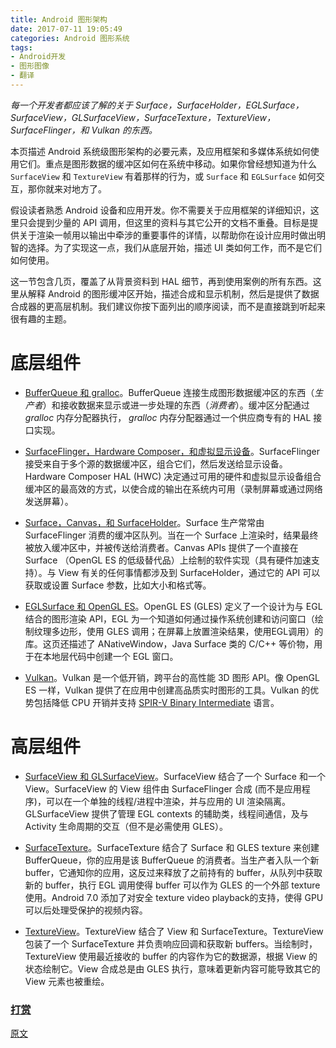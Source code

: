 ```yaml
---
title: Android 图形架构
date: 2017-07-11 19:05:49
categories: Android 图形系统
tags:
- Android开发
- 图形图像
- 翻译
---
```


*每一个开发者都应该了解的关于 Surface，SurfaceHolder，EGLSurface，SurfaceView，GLSurfaceView，SurfaceTexture，TextureView，SurfaceFlinger，和 Vulkan 的东西。*
<!--more-->
本页描述 Android 系统级图形架构的必要元素，及应用框架和多媒体系统如何使用它们。重点是图形数据的缓冲区如何在系统中移动。如果你曾经想知道为什么 `SurfaceView` 和 `TextureView` 有着那样的行为，或 `Surface` 和 `EGLSurface` 如何交互，那你就来对地方了。

假设读者熟悉 Android 设备和应用开发。你不需要关于应用框架的详细知识，这里只会提到少量的 API 调用，但这里的资料与其它公开的文档不重叠。目标是提供关于渲染一帧用以输出中牵涉的重要事件的详情，以帮助你在设计应用时做出明智的选择。为了实现这一点，我们从底层开始，描述 UI 类如何工作，而不是它们如何使用。

这一节包含几页，覆盖了从背景资料到 HAL 细节，再到使用案例的所有东西。这里从解释 Android 的图形缓冲区开始，描述合成和显示机制，然后是提供了数据合成器的更高层机制。我们建议你按下面列出的顺序阅读，而不是直接跳到听起来很有趣的主题。

# 底层组件

 * [BufferQueue 和 gralloc](https://www.wolfcstech.com/2017/07/17/bufferqueue_and_gralloc/)。BufferQueue 连接生成图形数据缓冲区的东西（*生产者*）和接收数据来显示或进一步处理的东西（*消费者*）。缓冲区分配通过 *gralloc* 内存分配器执行， *gralloc* 内存分配器通过一个供应商专有的 HAL 接口实现。

 * [SurfaceFlinger，Hardware Composer，和虚拟显示设备](https://www.wolfcstech.com/2017/07/21/arch-sf-hwc/)。SurfaceFlinger 接受来自于多个源的数据缓冲区，组合它们，然后发送给显示设备。Hardware Composer HAL (HWC) 决定通过可用的硬件和虚拟显示设备组合缓冲区的最高效的方式，以使合成的输出在系统内可用（录制屏幕或通过网络发送屏幕）。

 * [Surface，Canvas，和 SurfaceHolder](https://www.wolfcstech.com/2017/07/21/arch-sh/)。Surface 生产常常由 SurfaceFlinger 消费的缓冲区队列。当在一个 Surface 上渲染时，结果最终被放入缓冲区中，并被传送给消费者。Canvas APIs 提供了一个直接在 Surface （OpenGL ES 的低级替代品）上绘制的软件实现（具有硬件加速支持）。与 View 有关的任何事情都涉及到 SurfaceHolder，通过它的 API 可以获取或设置 Surface 参数，比如大小和格式等。

 * [EGLSurface 和 OpenGL ES](https://www.wolfcstech.com/2017/07/21/arch-egl-opengl/)。OpenGL ES (GLES) 定义了一个设计为与 EGL 结合的图形渲染 API，EGL 为一个知道如何通过操作系统创建和访问窗口（绘制纹理多边形，使用 GLES 调用；在屏幕上放置渲染结果，使用EGL调用）的库。这页还描述了 ANativeWindow，Java Surface 类的 C/C++ 等价物，用于在本地层代码中创建一个 EGL 窗口。

 * [Vulkan](https://www.wolfcstech.com/2017/07/21/arch-vulkan/)。Vulkan 是一个低开销，跨平台的高性能 3D 图形 API。像 OpenGL ES 一样，Vulkan 提供了在应用中创建高品质实时图形的工具。Vulkan 的优势包括降低 CPU 开销并支持 [SPIR-V Binary Intermediate](https://www.khronos.org/spir) 语言。

# 高层组件

 * [SurfaceView 和 GLSurfaceView](https://www.wolfcstech.com/2017/07/22/arch-sv-glsv/)。SurfaceView 结合了一个 Surface 和一个 View。SurfaceView 的 View 组件由 SurfaceFlinger 合成 (而不是应用程序)，可以在一个单独的线程/进程中渲染，并与应用的 UI 渲染隔离。GLSurfaceView 提供了管理 EGL contexts 的辅助类，线程间通信，及与 Activity 生命周期的交互（但不是必需使用 GLES）。

 * [SurfaceTexture](https://www.wolfcstech.com/2017/07/22/arch-st/)。SurfaceTexture 结合了 Surface 和 GLES texture 来创建 BufferQueue，你的应用是该 BufferQueue 的消费者。当生产者入队一个新 buffer，它通知你的应用，这反过来释放了之前持有的 buffer，从队列中获取新的 buffer，执行 EGL 调用使得 buffer 可以作为 GLES 的一个外部 texture 使用。Android 7.0 添加了对安全 texture video playback的支持，使得 GPU 可以后处理受保护的视频内容。

 * [TextureView](https://www.wolfcstech.com/2017/07/22/arch-tv/)。TextureView 结合了 View 和 SurfaceTexture。TextureView 包装了一个 SurfaceTexture 并负责响应回调和获取新 buffers。当绘制时，TextureView 使用最近接收的 buffer 的内容作为它的数据源，根据 View 的状态绘制它。View 合成总是由 GLES 执行，意味着更新内容可能导致其它的 View 元素也被重绘。

### [打赏](https://www.wolfcstech.com/about/donate.html)

[原文](https://source.android.com/devices/graphics/architecture)
